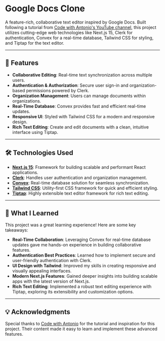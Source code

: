 # Google Docs Clone

A feature-rich, collaborative text editor inspired by Google Docs. Built following a tutorial from [Code with Antonio's YouTube channel](https://www.youtube.com/@CodeWithAntonio), this project utilizes cutting-edge web technologies like Next.js 15, Clerk for authentication, Convex for a real-time database, Tailwind CSS for styling, and Tiptap for the text editor.

---

## 🚀 Features

- **Collaborative Editing**: Real-time text synchronization across multiple users.
- **Authentication & Authorization**: Secure user sign-in and organization-based permissions powered by Clerk.
- **Organization Management**: Users can manage documents within organizations.
- **Real-Time Database**: Convex provides fast and efficient real-time updates.
- **Responsive UI**: Styled with Tailwind CSS for a modern and responsive design.
- **Rich Text Editing**: Create and edit documents with a clean, intuitive interface using Tiptap.

---

## 🛠️ Technologies Used

- **[Next.js 15](https://nextjs.org/)**: Framework for building scalable and performant React applications.
- **[Clerk](https://clerk.dev/)**: Handles user authentication and organization management.
- **[Convex](https://convex.dev/)**: Real-time database solution for seamless synchronization.
- **[Tailwind CSS](https://tailwindcss.com/)**: Utility-first CSS framework for quick and efficient styling.
- **[Tiptap](https://tiptap.dev/)**: Highly extensible text editor framework for rich text editing.

---

## 🎯 What I Learned

This project was a great learning experience! Here are some key takeaways:

- **Real-Time Collaboration**: Leveraging Convex for real-time database updates gave me hands-on experience in building collaborative features.
- **Authentication Best Practices**: Learned how to implement secure and user-friendly authentication with Clerk.
- **UI Design with Tailwind**: Improved my skills in creating responsive and visually appealing interfaces.
- **Modern Next.js Features**: Gained deeper insights into building scalable apps with the latest version of Next.js.
- **Rich Text Editing**: Implemented a robust text editing experience with Tiptap, exploring its extensibility and customization options.

---

## 💡 Acknowledgments

Special thanks to [Code with Antonio](https://www.youtube.com/@CodeWithAntonio) for the tutorial and inspiration for this project. Their content made it easy to learn and implement these advanced features.



